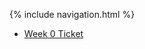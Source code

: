{% include navigation.html %}

- <a href="https://github.com/Chris-Ru/Chris-Ru.github.io/issues/1"> Week 0 Ticket </a>